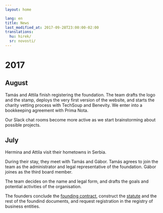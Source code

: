 ```yaml
---
layout: home

lang: en
title: News
last_modified_at: 2017-09-28T23:00:00-02:00
translations:
  hu: hirek/
  sr: novosti/
---
```


# 2017

## August

Tamás and Attila finish registering the foundation. The team drafts the logo
and the stamp, deploys the very first version of the website, and starts the
charity vetting process with TechSoup and Benevity. We enter into a bookkeeping
agreement with Prima Nota.

Our Slack chat rooms become more active as we start brainstorming about
possible projects.

## July

Hermina and Attila visit their hometowns in Serbia.

During their stay, they meet with Tamás and Gábor. Tamás agrees to join the
team as the administrator and legal representative of the foundation. Gábor
joines as the third board member.

The team decides on the name and legal form, and drafts the goals and potential
activities of the organisation.

The founders conclude the [founding contract], construct the [statute] and the
rest of the foundind documents, and request registration in the registry of
business entities.

[statute]: /docs/statut.pdf
[founding contract]: /docs/ugovor-o-osnivanju.pdf
